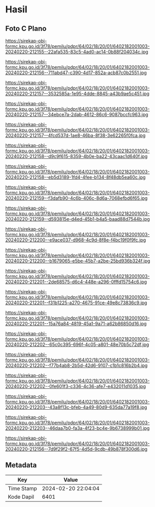 # Hasil

## Foto C Plano

https://sirekap-obj-formc.kpu.go.id/3f78/pemilu/pdpr/64/02/18/20/01/6402182001003-20240220-212155--22afa535-83c5-4ad0-ac14-0b88f204034c.jpg

https://sirekap-obj-formc.kpu.go.id/3f78/pemilu/pdpr/64/02/18/20/01/6402182001003-20240220-212156--711abd47-c390-4d17-852a-acb87c0b2551.jpg

https://sirekap-obj-formc.kpu.go.id/3f78/pemilu/pdpr/64/02/18/20/01/6402182001003-20240220-212157--3532585a-1e95-4dde-8845-a43b9ae5c451.jpg

https://sirekap-obj-formc.kpu.go.id/3f78/pemilu/pdpr/64/02/18/20/01/6402182001003-20240220-212157--34ebce7a-2dab-4612-86c6-9087bccfc963.jpg

https://sirekap-obj-formc.kpu.go.id/3f78/pemilu/pdpr/64/02/18/20/01/6402182001003-20240220-212157--4fcd537d-1ae8-46ba-8f38-3e62265f0fca.jpg

https://sirekap-obj-formc.kpu.go.id/3f78/pemilu/pdpr/64/02/18/20/01/6402182001003-20240220-212158--d9c9f615-8359-4b0e-ba22-43caac1d640f.jpg

https://sirekap-obj-formc.kpu.go.id/3f78/pemilu/pdpr/64/02/18/20/01/6402182001003-20240220-212158--eb5d3189-1fd4-4fee-b134-8f48db5ea60c.jpg

https://sirekap-obj-formc.kpu.go.id/3f78/pemilu/pdpr/64/02/18/20/01/6402182001003-20240220-212159--f3dafb90-4c6b-406c-8d6a-7068efbd6f65.jpg

https://sirekap-obj-formc.kpu.go.id/3f78/pemilu/pdpr/64/02/18/20/01/6402182001003-20240220-212159--d593815e-d4ed-45b1-b4a5-baad88d7544b.jpg

https://sirekap-obj-formc.kpu.go.id/3f78/pemilu/pdpr/64/02/18/20/01/6402182001003-20240220-212200--e9ace037-d968-4c9d-8f8e-f4bc19f0f9fc.jpg

https://sirekap-obj-formc.kpu.go.id/3f78/pemilu/pdpr/64/02/18/20/01/6402182001003-20240220-212200--b1679065-e5be-45b7-a2be-25bd936b324f.jpg

https://sirekap-obj-formc.kpu.go.id/3f78/pemilu/pdpr/64/02/18/20/01/6402182001003-20240220-212201--2de68575-d6c4-448e-a296-0fffd15754c6.jpg

https://sirekap-obj-formc.kpu.go.id/3f78/pemilu/pdpr/64/02/18/20/01/6402182001003-20240220-212201--f31b1225-a270-4675-91ce-49e8c73836c9.jpg

https://sirekap-obj-formc.kpu.go.id/3f78/pemilu/pdpr/64/02/18/20/01/6402182001003-20240220-212201--15a76a84-4819-45a1-9a71-a62b86850d16.jpg

https://sirekap-obj-formc.kpu.go.id/3f78/pemilu/pdpr/64/02/18/20/01/6402182001003-20240220-212202--65c0c395-696f-4c05-a801-48e70b5c72df.jpg

https://sirekap-obj-formc.kpu.go.id/3f78/pemilu/pdpr/64/02/18/20/01/6402182001003-20240220-212202--f77b4ab8-2b5d-42d6-9107-c1b1c816b2b4.jpg

https://sirekap-obj-formc.kpu.go.id/3f78/pemilu/pdpr/64/02/18/20/01/6402182001003-20240220-212202--0fe601f3-c336-4c36-afe7-e432011d1035.jpg

https://sirekap-obj-formc.kpu.go.id/3f78/pemilu/pdpr/64/02/18/20/01/6402182001003-20240220-212203--43a8f13c-bfeb-4a49-80d9-635da77a19f8.jpg

https://sirekap-obj-formc.kpu.go.id/3f78/pemilu/pdpr/64/02/18/20/01/6402182001003-20240220-212203--46daa7b0-fa3a-4f23-bc4e-9b6738999b01.jpg

https://sirekap-obj-formc.kpu.go.id/3f78/pemilu/pdpr/64/02/18/20/01/6402182001003-20240220-212156--7d9f29f2-67f5-4d5d-9cdb-49b878f300d6.jpg


## Metadata

| Key        | Value               |
| ---------- | ------------------- |
| Time Stamp | 2024-02-20 22:04:04 |
| Kode Dapil | 6401                |



